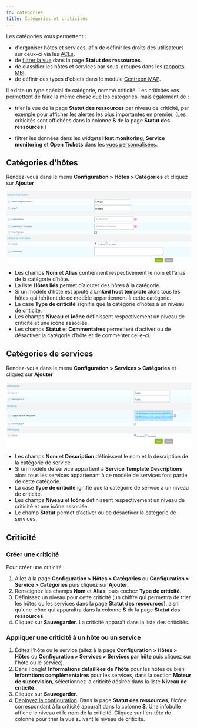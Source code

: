 ```yaml
---
id: categories
title: Catégories et criticités
---
```


Les catégories vous permettent :

- d'organiser hôtes et services, afin de définir les droits des utilisateurs sur ceux-ci via les [ACLs](../administration/access-control-lists.md).
- de [filtrer la vue](../alerts-notifications/resources-status.md#filtering-events) dans la page **Statut des ressources**.
- de classifier les hôtes et services par sous-groupes dans les [rapports MBI](../reporting/concepts.md).
- de définir des types d'objets dans le module [Centreon MAP](../graph-views/introduction-map.md).

Il existe un type spécial de catégorie, nommé criticité. Les criticités vos permettent de faire la même chose que les catégories, mais également de :

- trier la vue de la page **Statut des ressources** par niveau de criticité, par exemple pour afficher les alertes les plus importantes en premier. (Les criticités sont affichées dans la colonne **S** de la page **Statut des ressources**.)

- filtrer les données dans les widgets **Host monitoring**, **Service monitoring** et **Open Tickets** dans les [vues personnalisées](../alerts-notifications/custom-views.md).

## Catégories d’hôtes

Rendez-vous dans le menu **Configuration > Hôtes > Catégories** et cliquez sur **Ajouter**

![image](../assets/configuration/08hostcategory.png)

* Les champs **Nom** et **Alias** contiennent respectivement le nom et l’alias de la catégorie d’hôte.
* La liste **Hôtes liés** permet d’ajouter des hôtes à la catégorie.
* Si un modèle d’hôte est ajouté à **Linked host template** alors tous les hôtes qui héritent de ce modèle appartiennent
  à cette catégorie.
* La case  **Type de criticité** signifie que la catégorie d’hôtes à un niveau de criticité.
* Les champs **Niveau** et **Icône** définissent respectivement un niveau de criticité et une icône associée.
* Les champs **Statut** et **Commentaires** permettent d’activer ou de désactiver la catégorie d’hôte et de commenter celle-ci.

## Catégories de services

Rendez-vous dans le menu **Configuration > Services > Catégories** et cliquez sur **Ajouter**

![image](../assets/configuration/08servicecategory.png)

* Les champs **Nom** et **Description** définissent le nom et la description de la catégorie de service.
* Si un modèle de service appartient à **Service Template Descriptions** alors tous les services appartenant à ce modèle
  de services font partie de cette catégorie.
* La case **Type de criticité** ignifie que la catégorie de service à un niveau de criticité.
* Les champs **Niveau** et **Icône** définissent respectivement un niveau de criticité et une icône associée.
* Le champ **Statut** permet d’activer ou de désactiver la catégorie de services.

## Criticité

### Créer une criticité

Pour créer une criticité :

1. Allez à la page **Configuration > Hôtes > Catégories** ou **Configuration > Service > Catégories** puis cliquez sur **Ajouter**.
2. Renseignez les champs **Nom** et **Alias**, puis cochez **Type de criticité**.
3. Définissez un niveau pour cette criticité (un chiffre qui permettra de trier les hôtes ou les services dans la page **Statut des ressources**), aisni qu'une icône qui apparaîtra dans la colonne **S** de la page **Statut des ressources**.
4. Cliquez sur **Sauvegarder**. La criticité apparaît dans la liste des criticités.

### Appliquer une criticité à un hôte ou un service

1. Éditez l'hôte ou le service (allez à la page **Configuration > Hôtes > Hôtes** ou **Configuration > Services > Services par hôte** puis cliquez sur l'hôte ou le service).
2. Dans l'onglet **Informations détaillées de l'hôte** pour les hôtes ou bien **Informtions complémentaires** pour les services, dans la section **Moteur de supervision**, sélectionnez la criticité désirée dans la liste **Niveau de criticité**.
3. Cliquez sur **Sauvegarder**.
4. [Deployez la configuration](../monitoring/monitoring-servers/deploying-a-configuration.md). Dans la page **Statut des ressources**, l'icône correspondant à la criticité apparaît dans la colonne **S**. Une infobulle affiche le niveau et le nom de la criticité. Cliquez sur l'en-tête de colonne pour trier la vue suivant le niveau de criticité.

